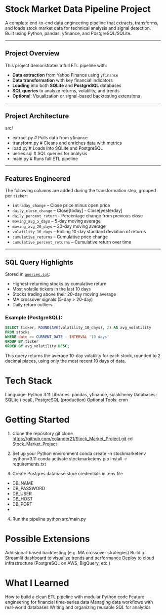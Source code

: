 # Stock Market Data Pipeline Project

A complete end-to-end data engineering pipeline that extracts, transforms, and loads stock market data for technical analysis and signal detection. Built using Python, pandas, yfinance, and PostgreSQL/SQLite.

---

## Project Overview

This project demonstrates a full ETL pipeline with:
- **Data extraction** from Yahoo Finance using `yfinance`
- **Data transformation** with key financial indicators
- **Loading** into both **SQLite** and **PostgreSQL** databases
- **SQL queries** to analyze returns, volatility, and trends
- **Optional**: Visualization or signal-based backtesting extensions

---

## Project Architecture

src/
- extract.py # Pulls data from yfinance
- transform.py # Cleans and enriches data with metrics
- load.py # Loads into SQLite and PostgreSQL
- ueries.sql # SQL queries for analysis
- main.py # Runs full ETL pipeline


---

## Features Engineered

The following columns are added during the transformation step, grouped per `ticker`:

- `intraday_change` – Close price minus open price
- `daily_close_change` – Close[today] - Close[yesterday]
- `daily_percent_return` – Percentage change from previous close
- `moving_avg_5_days` – 5-day moving average
- `moving_avg_20_days` – 20-day moving average
- `volatility_10_days` – Rolling 10-day standard deviation of returns
- `cumulative_returns` – Cumulative price change
- `cumulative_percent_returns` – Cumulative return over time

---

## SQL Query Highlights

Stored in [`queries.sql`](./queries.sql):

- Highest-returning stocks by cumulative return
- Most volatile tickers in the last 10 days
- Stocks trading above their 20-day moving average
- MA crossover signals (5-day > 20-day)
- Daily return outliers

### Example (PostgreSQL):
```sql
SELECT ticker, ROUND(AVG(volatility_10_days), 2) AS avg_volatility
FROM stocks
WHERE date >= CURRENT_DATE - INTERVAL '10 days'
GROUP BY ticker
ORDER BY avg_volatility DESC;
```
This query returns the average 10-day volatility for each stock, rounded to 2 decimal places, using only the most recent 10 days of data.


# Tech Stack
Language: Python 3.11
Libraries: pandas, yfinance, sqlalchemy
Databases: SQLite (local), PostgreSQL (production)
Optional Tools: cron

# Getting Started

1. Clone the repository
git clone https://github.com/colander21/Stock_Market_Project.git
cd Stock_Market_Project

2. Set up your Python environment
conda create -n stockmarketenv python=3.11
conda activate stockmarketenv
pip install -r requirements.txt

3. Create Postgres database
store credentials in .env file
- DB_NAME
- DB_PASSWORD
- DB_USER
- DB_HOST
- DB_PORT
- 
4. Run the pipeline
python src/main.py

# Possible Extensions
Add signal-based backtesting (e.g. MA crossover strategies)
Build a Streamlit dashboard to visualize trends and performance
Deploy to cloud infrastructure (PostgreSQL on AWS, BigQuery, etc.)


# What I Learned
How to build a clean ETL pipeline with modular Python code
Feature engineering for financial time-series data
Managing data workflows with real-world databases
Writing and organizing reusable SQL for analytics
